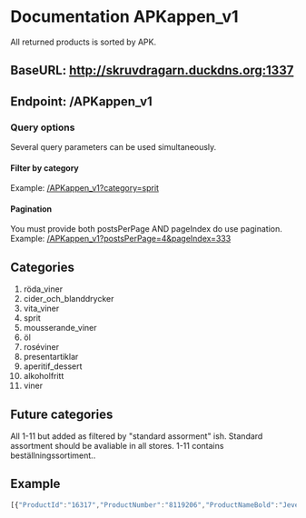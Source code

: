 # Documentation APKappen_v1
All returned products is sorted by APK.

## BaseURL: http://skruvdragarn.duckdns.org:1337

## Endpoint: /APKappen_v1
### Query options
Several query parameters can be used simultaneously.
#### Filter by category
Example: [/APKappen_v1?category=sprit](http://skruvdragarn.duckdns.org:1337/APKappen_v1?category=sprit)
#### Pagination
You must provide both postsPerPage AND pageIndex do use pagination.
Example: [/APKappen_v1?postsPerPage=4&pageIndex=333](http://skruvdragarn.duckdns.org:1337/APKappen_v1?postsPerPage=4&pageIndex=333)

## Categories
1. röda_viner
2. cider_och_blanddrycker
3. vita_viner
4. sprit
5. mousserande_viner
6. öl
7. roséviner
8. presentartiklar
9. aperitif_dessert
10. alkoholfritt
11. viner

## Future categories
All 1-11 but added as filtered by "standard assorment" ish. Standard assortment should be avaliable in all stores. 1-11 contains beställningssortiment..

## Example
```javascript
[{"ProductId":"16317","ProductNumber":"8119206","ProductNameBold":"Jever","ProductNameThin":"Fatöl","Category":"Öl","ProductNumberShort":"81192","ProducerName":"Friesisches Brauhaus","SupplierName":"TOMP Beer Wine & Spirits AB","IsKosher":false,"BottleTextShort":"Fat","Seal":null,"RestrictedParcelQuantity":0,"IsOrganic":false,"IsEthical":false,"EthicalLabel":null,"IsWebLaunch":false,"SellStartDate":"1998-09-01T00:00:00","IsCompletelyOutOfStock":false,"IsTemporaryOutOfStock":false,"AlcoholPercentage":4.9,"Volume":30000,"Price":397.9,"Country":"Tyskland","OriginLevel1":null,"OriginLevel2":null,"Vintage":0,"SubCategory":"Öl","Type":"Ljus lager","Style":"Pilsner - tysk stil","AssortmentText":"Övrigt sortiment","BeverageDescriptionShort":"Öl, Ljus lager, Pilsner - tysk stil","Usage":null,"Taste":null,"Assortment":"BS","RecycleFee":625,"IsManufacturingCountry":true,"IsRegionalRestricted":false,"IsInStoreSearchAssortment":null,"IsNews":false,"URL":"https://www.systembolaget.se/dryck/ol/jever-8119206","APK":3.694395576778085,"APKWithPant":1.437090624694496,"APKScore":100}]
```
